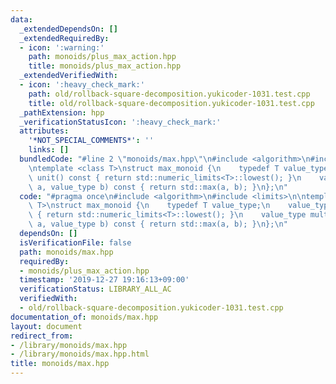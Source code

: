 ```yaml
---
data:
  _extendedDependsOn: []
  _extendedRequiredBy:
  - icon: ':warning:'
    path: monoids/plus_max_action.hpp
    title: monoids/plus_max_action.hpp
  _extendedVerifiedWith:
  - icon: ':heavy_check_mark:'
    path: old/rollback-square-decomposition.yukicoder-1031.test.cpp
    title: old/rollback-square-decomposition.yukicoder-1031.test.cpp
  _pathExtension: hpp
  _verificationStatusIcon: ':heavy_check_mark:'
  attributes:
    '*NOT_SPECIAL_COMMENTS*': ''
    links: []
  bundledCode: "#line 2 \"monoids/max.hpp\"\n#include <algorithm>\n#include <limits>\n\
    \ntemplate <class T>\nstruct max_monoid {\n    typedef T value_type;\n    value_type\
    \ unit() const { return std::numeric_limits<T>::lowest(); }\n    value_type mult(value_type\
    \ a, value_type b) const { return std::max(a, b); }\n};\n"
  code: "#pragma once\n#include <algorithm>\n#include <limits>\n\ntemplate <class\
    \ T>\nstruct max_monoid {\n    typedef T value_type;\n    value_type unit() const\
    \ { return std::numeric_limits<T>::lowest(); }\n    value_type mult(value_type\
    \ a, value_type b) const { return std::max(a, b); }\n};\n"
  dependsOn: []
  isVerificationFile: false
  path: monoids/max.hpp
  requiredBy:
  - monoids/plus_max_action.hpp
  timestamp: '2019-12-27 19:16:13+09:00'
  verificationStatus: LIBRARY_ALL_AC
  verifiedWith:
  - old/rollback-square-decomposition.yukicoder-1031.test.cpp
documentation_of: monoids/max.hpp
layout: document
redirect_from:
- /library/monoids/max.hpp
- /library/monoids/max.hpp.html
title: monoids/max.hpp
---
```


